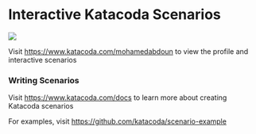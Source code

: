 # Interactive Katacoda Scenarios

[![](http://shields.katacoda.com/katacoda/mohamedabdoun/count.svg)](https://www.katacoda.com/mohamedabdoun "Get your profile on Katacoda.com")

Visit https://www.katacoda.com/mohamedabdoun to view the profile and interactive scenarios

### Writing Scenarios
Visit https://www.katacoda.com/docs to learn more about creating Katacoda scenarios

For examples, visit https://github.com/katacoda/scenario-example
